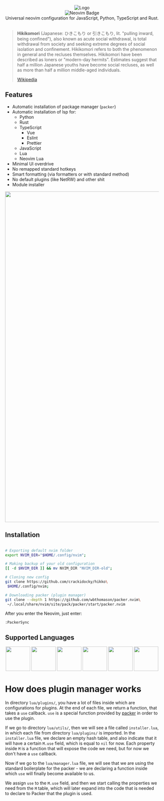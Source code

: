 <div style="flex" align="center">
  <img src="https://user-images.githubusercontent.com/101672047/193060978-7bacb770-ee07-4b87-9256-e3749829c4b2.gif" alt="Logo">
</div>

<div style="flex" align="center">
  <img src="https://img.shields.io/badge/neovim-v0.8.0--dev--nightly--1-green" alt="Neovim Badge">
</div>

<div style="flex" align="center">
  Universal neovim configuration for JavaScript, Python, TypeScript and Rust.
</div>
<br>

> **Hikikomori** (Japanese: ひきこもり or 引きこもり, lit. "pulling inward, being confined"), also known as acute social withdrawal, is total withdrawal from society and seeking extreme degrees of social isolation and confinement. Hikikomori refers to both the phenomenon in general and the recluses themselves. Hikikomori have been described as loners or "modern-day hermits". Estimates suggest that half a million Japanese youths have become social recluses, as well as more than half a million middle-aged individuals.
>
> [Wikipedia](https://en.wikipedia.org/wiki/Hikikomori)

## Features
- Automatic installation of package manager (`packer`)
- Automatic installation of lsp for:
  - Python
  - Rust
  - TypeScript
    - Vue
    - Eslint
    - Prettier
  - JavaScript
  - Lua
  - Neovim Lua
- Minimal UI overdrive
- No remapped standard hotkeys
- Smart formatting (via formatters or with standard method)
- No default plugins (like NetRW) and other shit
- Module installer

<div align="center" style="flex">
    <img width="1082" alt="image" src="https://user-images.githubusercontent.com/101672047/193386750-42dda9a8-a1f9-4c35-84f8-710c46924ebd.png">
</div>



## Installation
```bash

# Exporting default nvim folder
export NVIM_DIR="$HOME/.config/nvim";

# Making backup of your old configuration
[[ -d $NVIM_DIR ]] && mv NVIM_DIR "NVIM_DIR-old";

# Cloning new config
git clone https://github.com/crackidocky/hikko\
 $HOME/.config/nvim;

# Downloading packer (plugin manager)
git clone --depth 1 https://github.com/wbthomason/packer.nvim\
 ~/.local/share/nvim/site/pack/packer/start/packer.nvim
```

After you enter the Neovim, just enter:
```vim
:PackerSync
```

## Supported Languages
<div style="flex" align="center">
  <img width="80" src="https://cdn.jsdelivr.net/gh/devicons/devicon/icons/typescript/typescript-original.svg" />
  <img width="80" src="https://cdn.jsdelivr.net/gh/devicons/devicon/icons/javascript/javascript-original.svg" />
  <img width="80" src="https://cdn.jsdelivr.net/gh/devicons/devicon/icons/python/python-original.svg" />
  <img width="80" src="https://cdn.jsdelivr.net/gh/devicons/devicon/icons/rust/rust-plain.svg" />
  <img width="80"src="https://cdn.jsdelivr.net/gh/devicons/devicon/icons/vuejs/vuejs-original.svg" />
  <img width="80" src="https://cdn.jsdelivr.net/gh/devicons/devicon/icons/lua/lua-original.svg" />
</div>

# How does plugin manager works
In directory `lua/plugins/`, you have a lot of files inside which are configurations for plugins. At the end of each file, we return a function, that takes a `use` callback. `use` is a special function provided by [packer](https://github.com/wbthomason/packer.nvim) in order to use the plugin.

If we go to directory `lua/utils/`, then we will see a file called `installer.lua`, in which each file from directory `lua/plugins/` is imported. In the `installer.lua` file, we declare an empty hash table, and also indicate that it will have a certain `M.use` field, which is equal to `nil` for now. Each property inside `M` is a function that will expose the code we need, but for now we don't have a `use` callback.

Now if we go to the `lua/manager.lua` file, we will see that we are using the standard boilerplate for the packer - we are declaring a function inside which `use` will finally become available to us.

We assign `use` to the `M.use` field, and then we start calling the properties we need from the `M` table, which will later expand into the code that is needed to declare to Packer that the plugin is used.
